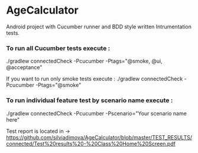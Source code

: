 # AgeCalculator
Android project with Cucumber runner and BDD style written Intrumentation tests.

### To run all Cucumber tests execute :
./gradlew connectedCheck -Pcucumber -Ptags="@smoke, @ui, @acceptance"

If you want to run only smoke tests execute : 
./gradlew connectedCheck -Pcucumber -Ptags="@smoke"

### To run individual feature test by scenario name execute :
./gradlew connectedCheck -Pcucumber -Pscenario="Your scenario name here"


Test report is located in -> https://github.com/silviadimova/AgeCalculator/blob/master/TEST_RESULTS/connected/Test%20results%20-%20Class%20Home%20Screen.pdf
